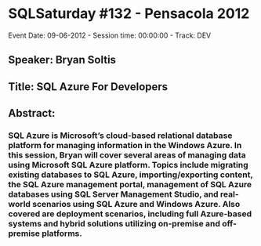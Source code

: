 # SQLSaturday #132 - Pensacola 2012
Event Date: 09-06-2012 - Session time: 00:00:00 - Track: DEV
## Speaker: Bryan Soltis
## Title: SQL Azure For Developers
## Abstract:
### SQL Azure is Microsoft’s cloud-based relational database platform for managing information in the Windows Azure. In this session, Bryan will cover several areas of managing data using Microsoft SQL Azure platform. Topics include migrating existing databases to SQL Azure, importing/exporting content, the SQL Azure management portal, management of SQL Azure databases using SQL Server Management Studio, and real-world scenarios using SQL Azure and Windows Azure. Also covered are deployment scenarios, including full Azure-based systems and hybrid solutions utilizing on-premise and off-premise platforms.
